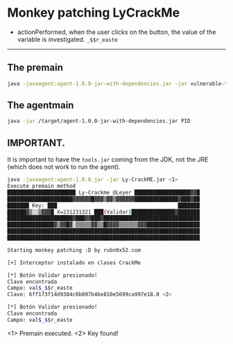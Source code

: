 # Monkey patching LyCrackMe

- actionPerformed, when the user clicks on the button, the value of the variable is investigated. `_$$r_easte`

---

## The premain

```bash
java -javaagent:agent-1.0.0-jar-with-dependencies.jar -jar vulnerable-target.jar
```

## The agentmain

```bash
java -jar /target/agent-1.0.0-jar-with-dependencies.jar PID
```
## IMPORTANT.

It is important to have the `tools.jar` coming from the JDK, not the JRE (which does not work to run the agent).

```bash
java -javaagent:agent-1.0.0.jar -jar Ly-CrackME.jar <1>
Execute premain method
██████████████████████ Ly-Crackme @Leyer ██████████████████▓▓█
█████████████████████▓▓▓▓▓▓█▓▓▓▒▓▓▒▓▓▓▓▓▓██████████████▓███▓██
███████ Key: ███                                       ███████
██████▓▒░░▒▓▓▓█ X=231231321 ███(Validar)██████████████▓███████
█████████████████████▓███▓▓███▓███████████████████████████████
███████████████▓▒▓▓█▓░▒▒▒▒▒▓▓▒▒█▓▓▓▓▒▒▒▒▒▒▓▓▓█████████████████
██████████████████████████████████████████████████████████████
██████████████████████████████████████████████████████████████

Starting monkey patching :D by rubn0x52.com

[+] Interceptor instalado en clases CrackMe

[*] Botón Validar presionado!
Clave encontrada
Campo: val$_$$r_easte
Clave: 6ff173f14d9384c6b897b4be810e5699ca997e18.0 <2>

[*] Botón Validar presionado!
Clave encontrada
Campo: val$_$$r_easte
```
<1> Premain executed.
<2> Key found!

